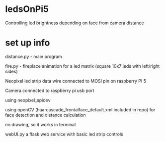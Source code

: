 # ledsOnPi5
Controlling led brightness depending on face from camera distance

# set up info
distance.py - main program

fire.py - fireplace animation for a led matrix (square 10x7 leds with left/right sides)

Neopixel led strip data wire connected to MOSI pin on raspberry PI 5

Camera connected to raspberry pi usb port

using neopixel_spidev

using openCV (haarcascade_frontalface_default.xml included in repo) for face detection and distance calculation

no drawing, so it works in terminal

webUI.py a flask web service with basic led strip controls
